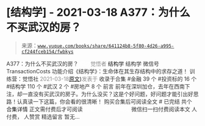 # [结构学] - 2021-03-18 A377：为什么不买武汉的房？

> 来源：[`www.yuque.com/books/share/641124b8-5f80-4d26-a995-cf244fceb154/fwbkys`](https://www.yuque.com/books/share/641124b8-5f80-4d26-a995-cf244fceb154/fwbkys)

<ne-p id="520f42f3293818f927861ebbd5b15da4_p_0" data-lake-id="520f42f3293818f927861ebbd5b15da4_p_0"><ne-text id="u1057889b" style="color: rgb(51, 51, 51);">A377：为什么不买武汉的房？</ne-text></ne-p> <ne-p id="2a54d7a19c7159b71f27107a9b8d78db" data-lake-id="2a54d7a19c7159b71f27107a9b8d78db"><ne-text id="u64ee8cbb" ne-fontsize="12" style="color: rgb(255, 255, 255);">原创</ne-text><ne-text id="u2bd6540a" style="color: rgb(140, 140, 140);">觉悟者</ne-text> <ne-text id="ueb5c6377" ne-fontsize="14">结构学</ne-text></ne-p> <ne-p id="32f82cfcf8f944267ac9d028b51b2357" data-lake-id="32f82cfcf8f944267ac9d028b51b2357"><ne-text id="ud3797177" ne-fontsize="14" ne-bold="true" style="color: rgb(51, 51, 51);">结构学</ne-text></ne-p> <ne-p id="1a441449d0c159f343e4fde2fc756a87" data-lake-id="1a441449d0c159f343e4fde2fc756a87"><ne-text id="u04219b24" ne-fontsize="14" style="color: rgb(51, 51, 51);">微信号</ne-text><ne-text id="u978431af" ne-fontsize="14" style="color: rgb(51, 51, 51);">TransactionCosts</ne-text></ne-p> <ne-p id="41eb38354464aaa7d978bec3606cab5a" data-lake-id="41eb38354464aaa7d978bec3606cab5a"><ne-text id="u2b5eaa2d" ne-fontsize="14" style="color: rgb(51, 51, 51);">功能介绍</ne-text><ne-text id="u37028e1e" ne-fontsize="14" style="color: rgb(51, 51, 51);">《结构学》：生命体在其生存结构中的求存之道！ 训练营：觉悟社</ne-text></ne-p> <ne-p id="b905d49ab0b9a7965008b5478779cc7c" data-lake-id="b905d49ab0b9a7965008b5478779cc7c"><ne-text id="ubf97f146" style="color: rgb(140, 140, 140);">2021-03-18</ne-text>[<ne-text id="u29767e4a" ne-fontsize="14">原文</ne-text>](https://mp.weixin.qq.com/s?__biz=MzIzMDYwOTM0Mg==&mid=2247485413&idx=1&sn=1f3339540496eb9e5ea109d8530f29dc&chksm=e8b19f34dfc6162225a694c1c2443d73b51bf6ca8dc53d4c18a30e6e2191e250967e711db589#rd))<ne-text id="u395d1c9b" ne-fontsize="14" style="color: rgb(140, 140, 140);">发表于</ne-text></ne-p> <ne-p id="c07f72715bc6d3b413d16918ef71a544" data-lake-id="c07f72715bc6d3b413d16918ef71a544"><ne-text id="ud8484ecf" style="color: rgb(51, 51, 51);">收录于合集</ne-text></ne-p> <ne-p id="b56bfd8fa824f4a1673e3017b949f100" data-lake-id="b56bfd8fa824f4a1673e3017b949f100"><ne-text id="u9a535560" style="color: rgb(51, 51, 51);">#金融 39 个</ne-text></ne-p> <ne-p id="4e7874c1907539d9b08da2548822a91e" data-lake-id="4e7874c1907539d9b08da2548822a91e"><ne-text id="ub23df952" style="color: rgb(51, 51, 51);">#投资标的 16 个</ne-text></ne-p> <ne-p id="358b7aad84c009e8e36bf7f164c0f2b1" data-lake-id="358b7aad84c009e8e36bf7f164c0f2b1"><ne-text id="u2b34884a" style="color: rgb(51, 51, 51);">#结构学 110 个</ne-text></ne-p> <ne-p id="b7c3feabef6cfaff57878a5dac6facfe" data-lake-id="b7c3feabef6cfaff57878a5dac6facfe"><ne-text id="ufa496ee5" style="color: rgb(51, 51, 51);">#武汉 2 个</ne-text></ne-p> <ne-p id="9dee26e06fbbd4e84ed422f62dacba31" data-lake-id="9dee26e06fbbd4e84ed422f62dacba31"><ne-text id="u36032fb0" style="color: rgb(51, 51, 51);">#房地产 8 个</ne-text></ne-p> <ne-p id="0a0b5ef6482ec592ab5a24459f971636" data-lake-id="0a0b5ef6482ec592ab5a24459f971636"><ne-text id="u2a233e49" style="color: rgb(51, 51, 51);">前言</ne-text></ne-p> <ne-p id="8eb200c878415bf550b8e5c376d576f8" data-lake-id="8eb200c878415bf550b8e5c376d576f8"><ne-text id="u9187f70e" style="color: rgb(51, 51, 51);">前年在深圳加仓，去年在西南下注，却一直没有买武汉的房子。为什么没买？这是个好问题，好问题才能引出好思路！认真读一下这篇，你会看的很清晰！</ne-text></ne-p> <ne-p id="a486dd97a1c642684896b585ddc38454" data-lake-id="a486dd97a1c642684896b585ddc38454" ne-alignment="center"><ne-text id="u342e66f1" style="color: rgb(51, 51, 51);">购买合集后可阅读全文</ne-text></ne-p> <ne-p id="49a925ab15e2b291b1fb8b649a57afdb" data-lake-id="49a925ab15e2b291b1fb8b649a57afdb" ne-alignment="center"><ne-text id="u8d489e8e" style="color: rgb(51, 51, 51);">#</ne-text></ne-p> <ne-p id="0f37c00a3c5bad5456fa716716ca9da7" data-lake-id="0f37c00a3c5bad5456fa716716ca9da7" ne-alignment="center"><ne-text id="u8922d889" style="color: rgb(51, 51, 51);">已完结 共个</ne-text></ne-p> <ne-p id="9d2704e9872ce089e552c4fdc0448576" data-lake-id="9d2704e9872ce089e552c4fdc0448576" ne-alignment="center"><ne-text id="ua9779c1f" ne-fontsize="16">合集详情</ne-text></ne-p> <ne-p id="2b903d81f5f89e735c3edea72812e7ec" data-lake-id="2b903d81f5f89e735c3edea72812e7ec" ne-alignment="center"><ne-text id="uf64173b4" style="color: rgb(51, 51, 51);">正文需付费后才可阅读</ne-text></ne-p> <ne-p id="f055d65209b617a318beea0cd6e34583" data-lake-id="f055d65209b617a318beea0cd6e34583" ne-alignment="center"><ne-text id="uc21d187b" style="color: rgb(255, 255, 255);">加载中</ne-text></ne-p> <ne-p id="28ec3064670d319bf7d2ce26cd55df21" data-lake-id="28ec3064670d319bf7d2ce26cd55df21" ne-alignment="center"><ne-text id="ue12041a4" style="color: rgb(255, 255, 255);"> 微信豆购买</ne-text></ne-p> <ne-p id="4ba99ea1faf054eb90374a4e3c71e477" data-lake-id="4ba99ea1faf054eb90374a4e3c71e477" ne-alignment="center"><ne-text id="u578adc54" style="color: rgb(51, 51, 51);">微信扫一扫付费阅读本文</ne-text></ne-p> <ne-p id="7226892f6261ec29b2a591d958bed1e3" data-lake-id="7226892f6261ec29b2a591d958bed1e3" ne-alignment="center"><ne-text id="u5d77d222" ne-fontsize="13" style="color: rgb(51, 51, 51);">人付费， 人赞赏</ne-text></ne-p> <ne-h3 id="hrNRp" data-lake-id="hrNRp"><ne-heading-ext><ne-heading-anchor></ne-heading-anchor><ne-heading-fold></ne-heading-fold></ne-heading-ext><ne-heading-content><ne-text id="u1ef2c76c" ne-fontsize="16" style="color: rgb(51, 51, 51);">精选留言</ne-text></ne-heading-content></ne-h3> <ne-p id="03c8f7575f55414352d3be77b3837b92" data-lake-id="03c8f7575f55414352d3be77b3837b92"><ne-text id="udba61eff" style="color: rgb(51, 51, 51);">暂无...</ne-text></ne-p>